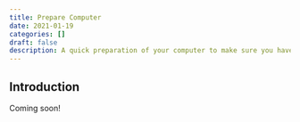 ```yaml
---
title: Prepare Computer
date: 2021-01-19
categories: []
draft: false
description: A quick preparation of your computer to make sure you have the best design and development experience in this course.
---
```


## Introduction

Coming soon!
